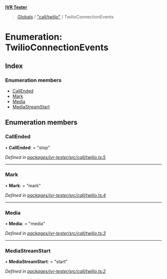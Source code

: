 **[IVR Tester](../README.md)**

> [Globals](../README.md) / ["call/twilio"](../modules/_call_twilio_.md) / TwilioConnectionEvents

# Enumeration: TwilioConnectionEvents

## Index

### Enumeration members

* [CallEnded](_call_twilio_.twilioconnectionevents.md#callended)
* [Mark](_call_twilio_.twilioconnectionevents.md#mark)
* [Media](_call_twilio_.twilioconnectionevents.md#media)
* [MediaStreamStart](_call_twilio_.twilioconnectionevents.md#mediastreamstart)

## Enumeration members

### CallEnded

•  **CallEnded**:  = "stop"

*Defined in [packages/ivr-tester/src/call/twilio.ts:5](https://github.com/SketchingDev/ivr-tester/blob/d4b858b/packages/ivr-tester/src/call/twilio.ts#L5)*

___

### Mark

•  **Mark**:  = "mark"

*Defined in [packages/ivr-tester/src/call/twilio.ts:4](https://github.com/SketchingDev/ivr-tester/blob/d4b858b/packages/ivr-tester/src/call/twilio.ts#L4)*

___

### Media

•  **Media**:  = "media"

*Defined in [packages/ivr-tester/src/call/twilio.ts:3](https://github.com/SketchingDev/ivr-tester/blob/d4b858b/packages/ivr-tester/src/call/twilio.ts#L3)*

___

### MediaStreamStart

•  **MediaStreamStart**:  = "start"

*Defined in [packages/ivr-tester/src/call/twilio.ts:2](https://github.com/SketchingDev/ivr-tester/blob/d4b858b/packages/ivr-tester/src/call/twilio.ts#L2)*

